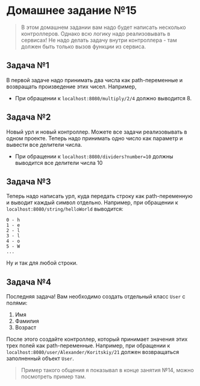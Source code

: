 # Домашнее задание №15
> В этом домашнем задании вам надо будет написать несколько контроллеров.
> Однако всю логику надо реализовывать в сервисах! 
> Не надо делать задачу внутри контроллера - там должен быть только вызов функции из сервиса.  

## Задача №1
В первой задаче надо принимать два числа как path-переменные и возвращать произведение этих чисел.
Например, 
- При обращении к `localhost:8080/multiply/2/4` должно выводится 8.

## Задача №2
Новый урл и новый контроллер. Можете все задачи реализовывать в одном проекте. 
Теперь надо принимать одно число как параметр и вывести все делители числа. 
- При обращении к `localhost:8080/dividers?number=10` должны выводится все делители числа 10

## Задача №3
Теперь надо написать урл, куда передать строку как path-переменную и выводит каждый символ отдельно. 
Например, при обращении к `localhost:8080/string/helloWorld` выводится:

```shell
0 - h
1 - e
2 - l
3 - l
4 - o
5 - W
...
```

Ну и так для любой строки. 

## Задача №4
Последняя задача! Вам необходимо создать отдельный класс `User` с полями:
1. Имя
2. Фамилия
3. Возраст

После этого создайте контроллер, который принимает значения этих трех полей как path-переменные.
Например, при обращении к `localhost:8080/user/Alexander/Koritskiy/21` должен возвращаться заполненный объект `User`.

> Пример такого общения я показывал в конце занятия №14, можно посмотреть пример там.